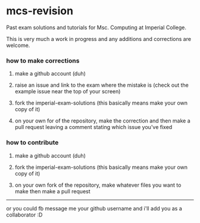 # mcs-revision

Past exam solutions and tutorials for Msc. Computing at Imperial College.

This is very much a work in progress and any additions and corrections are welcome. 

### how to make corrections 

1. make a github account (duh)

2. raise an issue and link to the exam where the mistake is (check out the example issue near the top of your screen)

3. fork the imperial-exam-solutions (this basically means make your own copy of it)

4. on your own for of the repository, make the correction and then make a pull request leaving a comment stating which issue you've fixed


### how to contribute 

1. make a github account (duh)

2. fork the imperial-exam-solutions (this basically means make your own copy of it)

3. on your own fork of the repository, make whatever files you want to make then make a pull request 


---

or you could fb message me your github username and i'll add you as a collaborator :D
